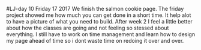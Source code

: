 #LJ-day 10 Friday 17 2017
We finish the salmon cookie page. The friday project showed me how much you can get done in a short time.
It help alot to have a picture of what you need to build. After week 2 I feel a little better about how the classes are going
and not feeling so stessed about everything. I still have to work on time management and learn how to design my page ahead of time
so i dont waste time on redoing it over and over.   
